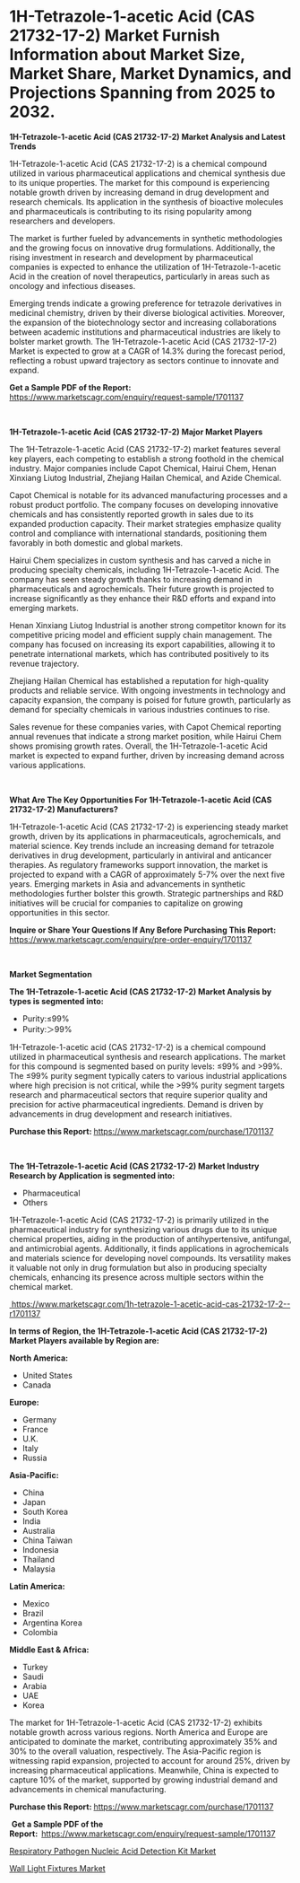 <p><h1>1H-Tetrazole-1-acetic Acid (CAS 21732-17-2) Market Furnish Information about Market Size, Market Share, Market Dynamics, and Projections Spanning from 2025 to 2032.</h1></p><p><strong>1H-Tetrazole-1-acetic Acid (CAS 21732-17-2) Market Analysis and Latest Trends</strong></p>
<p><p>1H-Tetrazole-1-acetic Acid (CAS 21732-17-2) is a chemical compound utilized in various pharmaceutical applications and chemical synthesis due to its unique properties. The market for this compound is experiencing notable growth driven by increasing demand in drug development and research chemicals. Its application in the synthesis of bioactive molecules and pharmaceuticals is contributing to its rising popularity among researchers and developers.</p><p>The market is further fueled by advancements in synthetic methodologies and the growing focus on innovative drug formulations. Additionally, the rising investment in research and development by pharmaceutical companies is expected to enhance the utilization of 1H-Tetrazole-1-acetic Acid in the creation of novel therapeutics, particularly in areas such as oncology and infectious diseases.</p><p>Emerging trends indicate a growing preference for tetrazole derivatives in medicinal chemistry, driven by their diverse biological activities. Moreover, the expansion of the biotechnology sector and increasing collaborations between academic institutions and pharmaceutical industries are likely to bolster market growth. The 1H-Tetrazole-1-acetic Acid (CAS 21732-17-2) Market is expected to grow at a CAGR of 14.3% during the forecast period, reflecting a robust upward trajectory as sectors continue to innovate and expand.</p></p>
<p><strong>Get a Sample PDF of the Report:&nbsp;</strong> <a href="https://www.marketscagr.com/enquiry/request-sample/1701137?utm_campaign=1901&utm_medium=2&utm_source=Github&utm_content=ia&utm_term=27032025&utm_id=1h-tetrazole-1-acetic-acid-cas-21732-17-2">https://www.marketscagr.com/enquiry/request-sample/1701137</a></p>
<p>&nbsp;</p>
<p><strong>1H-Tetrazole-1-acetic Acid (CAS 21732-17-2) Major Market Players</strong></p>
<p><p>The 1H-Tetrazole-1-acetic Acid (CAS 21732-17-2) market features several key players, each competing to establish a strong foothold in the chemical industry. Major companies include Capot Chemical, Hairui Chem, Henan Xinxiang Liutog Industrial, Zhejiang Hailan Chemical, and Azide Chemical.</p><p>Capot Chemical is notable for its advanced manufacturing processes and a robust product portfolio. The company focuses on developing innovative chemicals and has consistently reported growth in sales due to its expanded production capacity. Their market strategies emphasize quality control and compliance with international standards, positioning them favorably in both domestic and global markets.</p><p>Hairui Chem specializes in custom synthesis and has carved a niche in producing specialty chemicals, including 1H-Tetrazole-1-acetic Acid. The company has seen steady growth thanks to increasing demand in pharmaceuticals and agrochemicals. Their future growth is projected to increase significantly as they enhance their R&D efforts and expand into emerging markets.</p><p>Henan Xinxiang Liutog Industrial is another strong competitor known for its competitive pricing model and efficient supply chain management. The company has focused on increasing its export capabilities, allowing it to penetrate international markets, which has contributed positively to its revenue trajectory.</p><p>Zhejiang Hailan Chemical has established a reputation for high-quality products and reliable service. With ongoing investments in technology and capacity expansion, the company is poised for future growth, particularly as demand for specialty chemicals in various industries continues to rise.</p><p>Sales revenue for these companies varies, with Capot Chemical reporting annual revenues that indicate a strong market position, while Hairui Chem shows promising growth rates. Overall, the 1H-Tetrazole-1-acetic Acid market is expected to expand further, driven by increasing demand across various applications.</p></p>
<p>&nbsp;</p>
<p><strong>What Are The Key Opportunities For 1H-Tetrazole-1-acetic Acid (CAS 21732-17-2) Manufacturers?</strong></p>
<p><p>1H-Tetrazole-1-acetic Acid (CAS 21732-17-2) is experiencing steady market growth, driven by its applications in pharmaceuticals, agrochemicals, and material science. Key trends include an increasing demand for tetrazole derivatives in drug development, particularly in antiviral and anticancer therapies. As regulatory frameworks support innovation, the market is projected to expand with a CAGR of approximately 5-7% over the next five years. Emerging markets in Asia and advancements in synthetic methodologies further bolster this growth. Strategic partnerships and R&D initiatives will be crucial for companies to capitalize on growing opportunities in this sector.</p></p>
<p><strong>Inquire or Share Your Questions If Any Before Purchasing This Report:</strong> <a href="https://www.marketscagr.com/enquiry/pre-order-enquiry/1701137?utm_campaign=1901&utm_medium=2&utm_source=Github&utm_content=ia&utm_term=27032025&utm_id=1h-tetrazole-1-acetic-acid-cas-21732-17-2">https://www.marketscagr.com/enquiry/pre-order-enquiry/1701137</a></p>
<p>&nbsp;</p>
<p><strong>Market Segmentation</strong></p>
<p><strong>The 1H-Tetrazole-1-acetic Acid (CAS 21732-17-2) Market Analysis by types is segmented into:</strong></p>
<p><ul><li>Purity:≤99%</li><li>Purity:＞99%</li></ul></p>
<p><p>1H-Tetrazole-1-acetic acid (CAS 21732-17-2) is a chemical compound utilized in pharmaceutical synthesis and research applications. The market for this compound is segmented based on purity levels: ≤99% and >99%. The ≤99% purity segment typically caters to various industrial applications where high precision is not critical, while the >99% purity segment targets research and pharmaceutical sectors that require superior quality and precision for active pharmaceutical ingredients. Demand is driven by advancements in drug development and research initiatives.</p></p>
<p><strong>Purchase this Report:&nbsp;</strong><a href="https://www.marketscagr.com/purchase/1701137?utm_campaign=1901&utm_medium=2&utm_source=Github&utm_content=ia&utm_term=27032025&utm_id=1h-tetrazole-1-acetic-acid-cas-21732-17-2">https://www.marketscagr.com/purchase/1701137</a></p>
<p>&nbsp;</p>
<p><strong>The 1H-Tetrazole-1-acetic Acid (CAS 21732-17-2) Market Industry Research by Application is segmented into:</strong></p>
<p><ul><li>Pharmaceutical</li><li>Others</li></ul></p>
<p><p>1H-Tetrazole-1-acetic Acid (CAS 21732-17-2) is primarily utilized in the pharmaceutical industry for synthesizing various drugs due to its unique chemical properties, aiding in the production of antihypertensive, antifungal, and antimicrobial agents. Additionally, it finds applications in agrochemicals and materials science for developing novel compounds. Its versatility makes it valuable not only in drug formulation but also in producing specialty chemicals, enhancing its presence across multiple sectors within the chemical market.</p></p>
<p><a href="https://www.marketscagr.com/1h-tetrazole-1-acetic-acid-cas-21732-17-2--r1701137?utm_campaign=1901&utm_medium=2&utm_source=Github&utm_content=ia&utm_term=27032025&utm_id=1h-tetrazole-1-acetic-acid-cas-21732-17-2">&nbsp;https://www.marketscagr.com/1h-tetrazole-1-acetic-acid-cas-21732-17-2--r1701137</a></p>
<p><strong>In terms of Region, the 1H-Tetrazole-1-acetic Acid (CAS 21732-17-2) Market Players available by Region are:</strong></p>
<p>
    <p> <strong> North America: </strong>
        <ul>
            <li>United States</li>
            <li>Canada</li>
        </ul>
        </p> 
    <p> <strong> Europe: </strong>
        <ul>
            <li>Germany</li>
            <li>France</li>
            <li>U.K.</li>
            <li>Italy</li>
            <li>Russia</li>
        </ul>
        </p> 
    <p> <strong> Asia-Pacific: </strong>
        <ul>
            <li>China</li>
            <li>Japan</li>
            <li>South Korea</li>
            <li>India</li>
            <li>Australia</li>
            <li>China Taiwan</li>
            <li>Indonesia</li>
            <li>Thailand</li>
            <li>Malaysia</li>
        </ul>
        </p> 
    <p> <strong> Latin America: </strong>
        <ul>
            <li>Mexico</li>
            <li>Brazil</li>
            <li>Argentina Korea</li>
            <li>Colombia</li>
        </ul>
        </p> 
    <p> <strong> Middle East & Africa: </strong>
        <ul>
            <li>Turkey</li>
            <li>Saudi</li>
            <li>Arabia</li>
            <li>UAE</li>
            <li>Korea</li>
        </ul>
    </p>
    </p>
<p><p>The market for 1H-Tetrazole-1-acetic Acid (CAS 21732-17-2) exhibits notable growth across various regions. North America and Europe are anticipated to dominate the market, contributing approximately 35% and 30% to the overall valuation, respectively. The Asia-Pacific region is witnessing rapid expansion, projected to account for around 25%, driven by increasing pharmaceutical applications. Meanwhile, China is expected to capture 10% of the market, supported by growing industrial demand and advancements in chemical manufacturing.</p></p>
<p><strong>Purchase this Report: </strong><a href="https://www.marketscagr.com/purchase/1701137?utm_campaign=1901&utm_medium=2&utm_source=Github&utm_content=ia&utm_term=27032025&utm_id=1h-tetrazole-1-acetic-acid-cas-21732-17-2">https://www.marketscagr.com/purchase/1701137</a></p>
<p>&nbsp;<strong>Get a Sample PDF of the Report:&nbsp;&nbsp;</strong><a href="https://www.marketscagr.com/enquiry/request-sample/1701137?utm_campaign=1901&utm_medium=2&utm_source=Github&utm_content=ia&utm_term=27032025&utm_id=1h-tetrazole-1-acetic-acid-cas-21732-17-2">https://www.marketscagr.com/enquiry/request-sample/1701137</a></p>
<p><strong></strong></p>
<p><p><a href="https://github.com/indrystar/Market-Research-Report-List-5/blob/main/respiratory-pathogen-nucleic-acid-detection-kit-market.md?utm_campaign=1901&utm_medium=2&utm_source=Github&utm_content=ia&utm_term=27032025&utm_id=1h-tetrazole-1-acetic-acid-cas-21732-17-2">Respiratory Pathogen Nucleic Acid Detection Kit Market</a></p><p><a href="https://github.com/AKSHATREPORTPRIME/Market-Research-Report-List-7/blob/main/wall-light-fixtures-market.md?utm_campaign=1901&utm_medium=2&utm_source=Github&utm_content=ia&utm_term=27032025&utm_id=1h-tetrazole-1-acetic-acid-cas-21732-17-2">Wall Light Fixtures Market</a></p></p>
